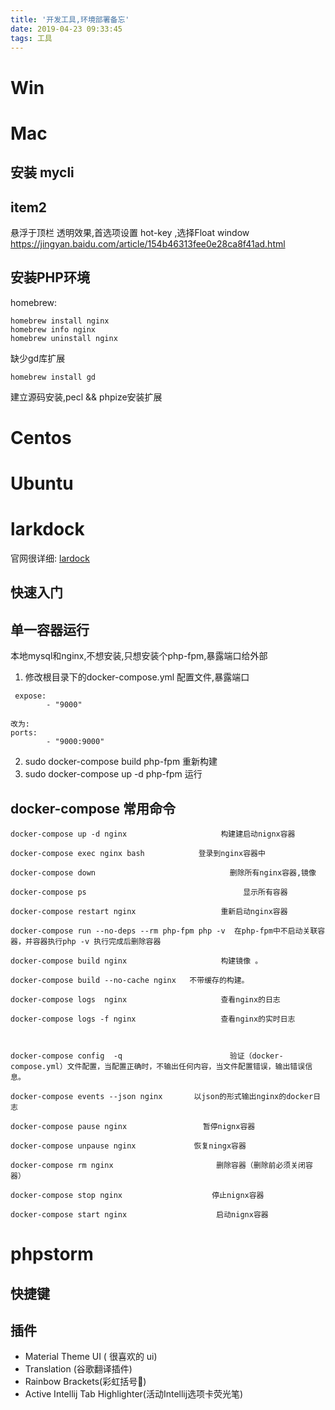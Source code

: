 ```yaml
---
title: '开发工具,环境部署备忘'
date: 2019-04-23 09:33:45
tags: 工具
---
```


# Win

# Mac
## 安装 mycli
## item2
 悬浮于顶栏 透明效果,首选项设置 hot-key ,选择Float window
 https://jingyan.baidu.com/article/154b46313fee0e28ca8f41ad.html
## 安装PHP环境

homebrew:

```
homebrew install nginx
homebrew info nginx
homebrew uninstall nginx
```

缺少gd库扩展

```
homebrew install gd
```

建立源码安装,pecl && phpize安装扩展

# Centos

# Ubuntu

# larkdock

官网很详细: [lardock](https://laradock.io/introduction/)

## 快速入门

## 单一容器运行
本地mysql和nginx,不想安装,只想安装个php-fpm,暴露端口给外部

1. 修改根目录下的docker-compose.yml 配置文件,暴露端口
```
 expose:
        - "9000"

改为:
ports:
        - "9000:9000"
```
2. sudo docker-compose build php-fpm 重新构建
3. sudo docker-compose up -d php-fpm 运行


## docker-compose 常用命令

```
docker-compose up -d nginx                     构建建启动nignx容器

docker-compose exec nginx bash            登录到nginx容器中

docker-compose down                              删除所有nginx容器,镜像

docker-compose ps                                   显示所有容器

docker-compose restart nginx                   重新启动nginx容器

docker-compose run --no-deps --rm php-fpm php -v  在php-fpm中不启动关联容器，并容器执行php -v 执行完成后删除容器

docker-compose build nginx                     构建镜像 。        

docker-compose build --no-cache nginx   不带缓存的构建。

docker-compose logs  nginx                     查看nginx的日志 

docker-compose logs -f nginx                   查看nginx的实时日志

 

docker-compose config  -q                        验证（docker-compose.yml）文件配置，当配置正确时，不输出任何内容，当文件配置错误，输出错误信息。 

docker-compose events --json nginx       以json的形式输出nginx的docker日志

docker-compose pause nginx                 暂停nignx容器

docker-compose unpause nginx             恢复ningx容器

docker-compose rm nginx                       删除容器（删除前必须关闭容器）

docker-compose stop nginx                    停止nignx容器

docker-compose start nginx                    启动nignx容器
```

# phpstorm 

## 快捷键

## 插件
* Material Theme UI ( 很喜欢的 ui)
* Translation (谷歌翻译插件)
* Rainbow Brackets(彩虹括号🌈)
* Active Intellij Tab Highlighter(活动Intellij选项卡荧光笔)